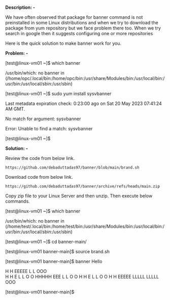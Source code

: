**Description: -**

We have often observed that package for banner command is not preinstalled in some Linux distributions and when we try to download the package from yum repository but we face problem there too.
When we try search in google then it suggests configuring one or more repositories

Here is the quick solution to make banner work for you.

**Problem: -**

[test@linux-vm01 ~]$ which banner

/usr/bin/which: no banner in (/home/opc/.local/bin:/home/opc/bin:/usr/share/Modules/bin:/usr/local/bin:/usr/bin:/usr/local/sbin:/usr/sbin)

[test@linux-vm01 ~]$ sudo yum install sysvbanner

Last metadata expiration check: 0:23:00 ago on Sat 20 May 2023 07:41:24 AM GMT.

No match for argument: sysvbanner

Error: Unable to find a match: sysvbanner

[test@linux-vm01 ~]$



**Solution: -**
	
  Review the code from below link.
		
    https://github.com/debaduttadas97/banner/blob/main/brand.sh
Download code from below link.

    https://github.com/debaduttadas97/banner/archive/refs/heads/main.zip

Copy zip file to your Linux Server and then unzip.
Then execute below commands.

[test@linux-vm01 ~]$ which banner

/usr/bin/which: no banner in (/home/test/.local/bin:/home/test/bin:/usr/share/Modules/bin:/usr/local/bin:/usr/bin:/usr/local/sbin:/usr/sbin)

[test@linux-vm01 ~]$ cd banner-main/

[test@linux-vm01 banner-main]$ source brand.sh 

[test@linux-vm01 banner-main]$ banner Hello


H   H EEEEE L     L      OOO  
H   H E     L     L     O   O 
HHHHH EEE   L     L     O   O 
H   H E     L     L     O   O 
H   H EEEEE LLLLL LLLLL  OOO  


[test@linux-vm01 banner-main]$ 

